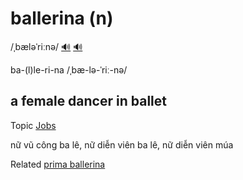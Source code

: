 # ballerina (n)

/ˌbæləˈriːnə/ [🔊](https://www.oxfordlearnersdictionaries.com/media/english/uk_pron/b/bal/balle/ballerina__gb_1.mp3) [🔊](https://www.oxfordlearnersdictionaries.com/media/english/us_pron/b/bal/balle/ballerina__us_1.mp3)

ba-(l)le-ri-na /ˌbæ-lə-ˈriː-nə/

## a female dancer in ballet

Topic [Jobs](../topics/jobs.md#jobs)

nữ vũ công ba lê, nữ diễn viên ba lê, nữ diễn viên múa

Related [prima ballerina]()